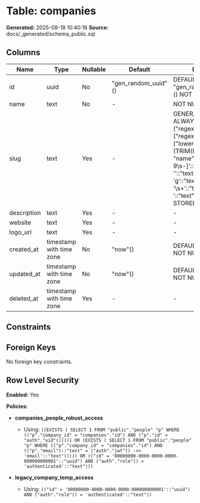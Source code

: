 ﻿# Table: companies

**Generated:** 2025-08-18 10:40:18
**Source:** docs/_generated/schema_public.sql

## Columns

| Name | Type | Nullable | Default | Notes |
|------|------|----------|---------|-------|
| id | uuid | No | "gen_random_uuid"() | DEFAULT "gen_random_uuid"() NOT NULL |
| name | text | No | - | NOT NULL |
| slug | text | Yes | - | GENERATED ALWAYS AS ("regexp_replace"("regexp_replace"("lower"(TRIM(BOTH FROM "name")), '[^a-z0-9\s-]'::"text", ''::"text", 'g'::"text"), '\s+'::"text", '-'::"text", 'g'::"text")) STORED |
| description | text | Yes | - | - |
| website | text | Yes | - | - |
| logo_url | text | Yes | - | - |
| created_at | timestamp with time zone | No | "now"() | DEFAULT "now"() NOT NULL |
| updated_at | timestamp with time zone | No | "now"() | DEFAULT "now"() NOT NULL |
| deleted_at | timestamp with time zone | Yes | - | - |


## Constraints



## Foreign Keys

No foreign key constraints.


## Row Level Security

**Enabled:** Yes

**Policies:**

- **companies_people_robust_access**
  - Using: `((EXISTS ( SELECT 1
   FROM "public"."people" "p"
  WHERE (("p"."company_id" = "companies"."id") AND ("p"."id" = "auth"."uid"())))) OR (EXISTS ( SELECT 1
   FROM "public"."people" "p"
  WHERE (("p"."company_id" = "companies"."id") AND (("p"."email")::"text" = ("auth"."jwt"() ->> 'email'::"text"))))) OR (("id" = '00000000-0000-0000-0000-000000000001'::"uuid") AND ("auth"."role"() = 'authenticated'::"text")))`

- **legacy_company_temp_access**
  - Using: `(("id" = '00000000-0000-0000-0000-000000000001'::"uuid") AND ("auth"."role"() = 'authenticated'::"text"))`


